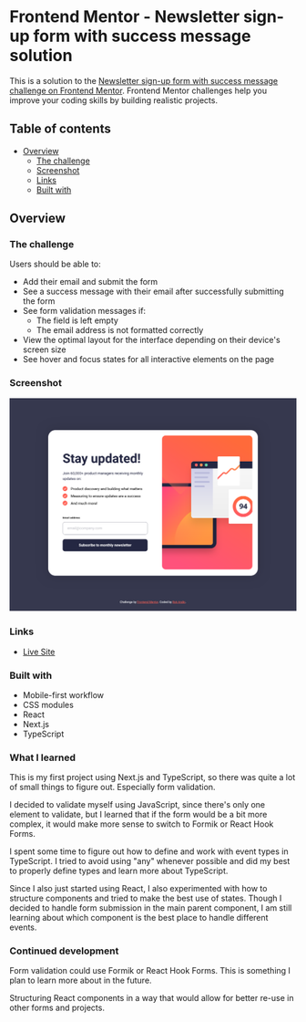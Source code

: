 # Frontend Mentor - Newsletter sign-up form with success message solution

This is a solution to the [Newsletter sign-up form with success message challenge on Frontend Mentor](https://www.frontendmentor.io/challenges/newsletter-signup-form-with-success-message-3FC1AZbNrv). Frontend Mentor challenges help you improve your coding skills by building realistic projects.

## Table of contents

- [Overview](#overview)
  - [The challenge](#the-challenge)
  - [Screenshot](#screenshot)
  - [Links](#links)
  - [Built with](#built-with)

## Overview

### The challenge

Users should be able to:

- Add their email and submit the form
- See a success message with their email after successfully submitting the form
- See form validation messages if:
  - The field is left empty
  - The email address is not formatted correctly
- View the optimal layout for the interface depending on their device's screen size
- See hover and focus states for all interactive elements on the page

### Screenshot

![](./screenshot.png)

### Links

- [Live Site](https://rokandic.github.io/newsletter-sign-up-with-success-message/)

### Built with

- Mobile-first workflow
- CSS modules
- React
- Next.js
- TypeScript

### What I learned

This is my first project using Next.js and TypeScript, so there was quite a lot of small things to figure out. Especially form validation.

I decided to validate myself using JavaScript, since there's only one element to validate, but I learned that if the form would be a bit more complex, it would make more sense to switch to Formik or React Hook Forms.

I spent some time to figure out how to define and work with event types in TypeScript. I tried to avoid using "any" whenever possible and did my best to properly define types and learn more about TypeScript.

Since I also just started using React, I also experimented with how to structure components and tried to make the best use of states. Though I decided to handle form submission in the main parent component, I am still learning about which component is the best place to handle different events.

### Continued development

Form validation could use Formik or React Hook Forms. This is something I plan to learn more about in the future.

Structuring React components in a way that would allow for better re-use in other forms and projects.
